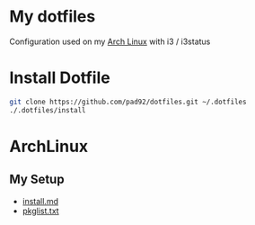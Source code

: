# My dotfiles

Configuration used on my [Arch Linux](https://archlinux.org/) with i3 / i3status

# Install Dotfile

```sh
git clone https://github.com/pad92/dotfiles.git ~/.dotfiles
./.dotfiles/install
```

# ArchLinux

## My Setup

- [install.md](https://github.com/pad92/dotfiles/blob/master/archlinux/install.md)
- [pkglist.txt](https://raw.githubusercontent.com/pad92/dotfiles/master/archlinux/pkglist.txt)

